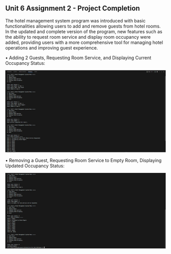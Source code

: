 ## Unit 6 Assignment 2 - Project Completion


The hotel management system program was introduced with basic functionalities allowing users to add and remove guests from hotel rooms. In the updated and complete version of the program, new features such as the ability to request room service and display room occupancy were added, providing users with a more comprehensive tool for managing hotel operations and improving guest experience.

• Adding 2 Guests, Requesting Room Service, and Displaying Current Occupancy Status: 

![1st Screenshot of Hotel Management Program](Screenshots/week6_output_1.JPG)

• Removing a Guest, Requesting Room Service to Empty Room, Displaying Updated Occupancy Status: 

![2nd Screenshot of Hotel Management Program](Screenshots/week6_output_2.JPG)